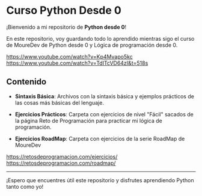 # Curso Python Desde 0

¡Bienvenido a mi repositorio de **Python desde 0**!

En este repositorio, voy guardando todo lo aprendido mientras sigo el curso de MoureDev de Python desde 0 y Lógica de programación desde 0.

<https://www.youtube.com/watch?v=Kp4Mvapo5kc>
<https://www.youtube.com/watch?v=TdITcVD64zI&t=518s>

## Contenido

- **Sintaxis Básica**: Archivos con la sintaxis básica y ejemplos prácticos de las cosas más básicas del lenguaje.
- **Ejercicios Prácticos**: Carpeta con ejercicios de nivel "Fácil" sacados de la página Reto de Programación para practicar mi lógica de programación.
  
- **Ejercicios RoadMap**: Carpeta con ejercicios de la serie RoadMap de MoureDev

<https://retosdeprogramacion.com/ejercicios/>
<https://retosdeprogramacion.com/roadmap/>

---

¡Espero que encuentres útil este repositorio y disfrutes aprendiendo Python tanto como yo!

